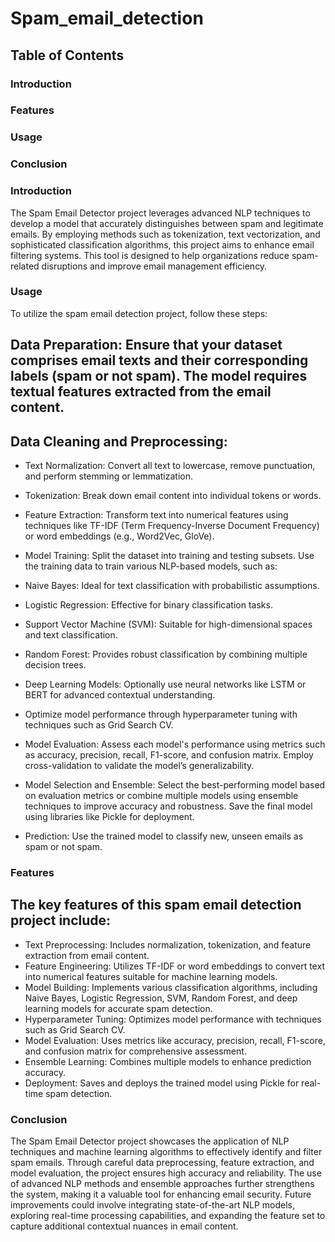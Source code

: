 # Spam_email_detection
## Table of Contents
### Introduction
### Features
### Usage
### Conclusion
### Introduction
The Spam Email Detector project leverages advanced NLP techniques to develop a model that accurately distinguishes between spam and legitimate emails. By employing methods such as tokenization, text vectorization, and sophisticated classification algorithms, this project aims to enhance email filtering systems. This tool is designed to help organizations reduce spam-related disruptions and improve email management efficiency.

### Usage
To utilize the spam email detection project, follow these steps:

## Data Preparation: Ensure that your dataset comprises email texts and their corresponding labels (spam or not spam). The model requires textual features extracted from the email content.

## Data Cleaning and Preprocessing:

- Text Normalization: Convert all text to lowercase, remove punctuation, and perform stemming or lemmatization.
- Tokenization: Break down email content into individual tokens or words.
- Feature Extraction: Transform text into numerical features using techniques like TF-IDF (Term Frequency-Inverse Document Frequency) or word embeddings (e.g., Word2Vec, GloVe).
- Model Training: Split the dataset into training and testing subsets. Use the training data to train various NLP-based models, such as:

- Naive Bayes: Ideal for text classification with probabilistic assumptions.
- Logistic Regression: Effective for binary classification tasks.
- Support Vector Machine (SVM): Suitable for high-dimensional spaces and text classification.
- Random Forest: Provides robust classification by combining multiple decision trees.
- Deep Learning Models: Optionally use neural networks like LSTM or BERT for advanced contextual understanding.
- Optimize model performance through hyperparameter tuning with techniques such as Grid Search CV.

- Model Evaluation: Assess each model's performance using metrics such as accuracy, precision, recall, F1-score, and confusion matrix. Employ cross-validation to validate the model’s generalizability.

- Model Selection and Ensemble: Select the best-performing model based on evaluation metrics or combine multiple models using ensemble techniques to improve accuracy and robustness. Save the final model using libraries like Pickle for deployment.

- Prediction: Use the trained model to classify new, unseen emails as spam or not spam.

### Features
## The key features of this spam email detection project include:

- Text Preprocessing: Includes normalization, tokenization, and feature extraction from email content.
- Feature Engineering: Utilizes TF-IDF or word embeddings to convert text into numerical features suitable for machine learning models.
- Model Building: Implements various classification algorithms, including Naive Bayes, Logistic Regression, SVM, Random Forest, and deep learning models for accurate spam detection.
- Hyperparameter Tuning: Optimizes model performance with techniques such as Grid Search CV.
- Model Evaluation: Uses metrics like accuracy, precision, recall, F1-score, and confusion matrix for comprehensive assessment.
- Ensemble Learning: Combines multiple models to enhance prediction accuracy.
- Deployment: Saves and deploys the trained model using Pickle for real-time spam detection.
### Conclusion
The Spam Email Detector project showcases the application of NLP techniques and machine learning algorithms to effectively identify and filter spam emails. Through careful data preprocessing, feature extraction, and model evaluation, the project ensures high accuracy and reliability. The use of advanced NLP methods and ensemble approaches further strengthens the system, making it a valuable tool for enhancing email security. Future improvements could involve integrating state-of-the-art NLP models, exploring real-time processing capabilities, and expanding the feature set to capture additional contextual nuances in email content.
